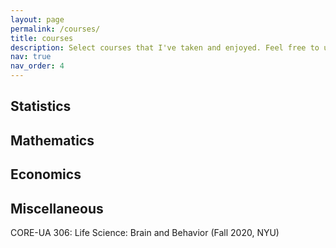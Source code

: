 ```yaml
---
layout: page
permalink: /courses/
title: courses
description: Select courses that I've taken and enjoyed. Feel free to use my notes as references! 
nav: true
nav_order: 4
---
```


## Statistics 

## Mathematics 

## Economics

## Miscellaneous
CORE-UA 306: Life Science: Brain and Behavior (Fall 2020, NYU)
